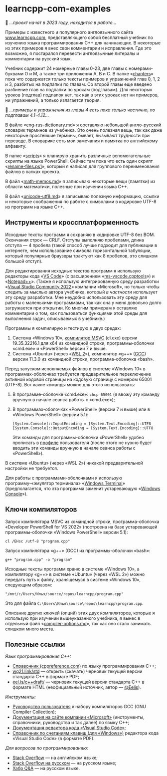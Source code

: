 # learncpp-com-examples
🚧 *...проект начат в 2023 году, находится в работе...*

Примеры с известного и популярного англоязычного сайта www.learncpp.com, представляющего собой бесплатный учебник по изучению языка программирования C++ для начинающих. В некоторые из этих примеров я внес свои комментарии и исправления. Где это возможно, я постарался перевести англоязычные литералы и комментарии на русский язык.

Учебник содержит 24 номерные главы 0-23, две главы с номерами-буквами O и M, а также три приложения A, B и C. В папке «[chapters](chapters/)» пока что содержатся только тексты примеров и упражнений глав 0, 1, 2 и 3, разбитых на подпапки по главам. Со второй главы еще введено разбиение глав на подпапки по урокам (подглавам). Для некоторых уроков (подглав) подпапок нет, так как в этих уроках нет ни примеров, ни упражнений, а только излагается теория.

🚧 *...примеры и упражнения из главы 4 есть пока только частично, по подглавам 4.1-4.12...*

В файле «[eng-rus-dictionary.md](eng-rus-dictionary.md)» я составляю небольшой англо-русский словарик терминов из учебника. Это очень полезная вещь, так как даже некоторые простейшие термины, бывает, вызывают трудности при переводе. В словарике есть мои замечания и памятка по английскому алфавиту.

В папке «[scripts](scripts/)» я планирую хранить различные вспомогательные скрипты на языке PowerShell. Сейчас там пока что есть один скрипт «[rename-files.ps1](scripts/rename-files.ps1)», который я написал для группового переименования файлов в папках проекта.

В файл «[math-memos.md](math-memos.md)» я записываю некоторые вещи (памятки) из области математики, полезные при изучении языка C++.

В файл «[unicode-utf8.md](unicode-utf8.md)» я записываю полезную информацию, ссылки и некоторые соображения по работе с символами в кодировке UTF-8 из программ на языке C++.

## Инструменты и кроссплатформенность

Исходные тексты программ я сохраняю в кодировке UTF-8 без BOM. Окончания строк&nbsp;— CRLF. Отступы выполняю пробелами, длина отступа&nbsp;— 4 пробела (такой способ лучше подходит для публикации в интернете, чем использование символа горизонтальной табуляции, который популярные браузеры трактуют как 8 пробелов, это слишком большой отступ). 

Для редактирования исходных текстов программ я использую редакторы кода «[VS Code](https://ru.wikipedia.org/wiki/Visual_Studio_Code)» (с расширением «[ms-vscode.cpptools](https://marketplace.visualstudio.com/items?itemName=ms-vscode.cpptools)») и «[Notepad++](https://ru.wikipedia.org/wiki/Notepad%2B%2B)». (Также я использую интегрированную среду разработки «[Visual Studio Community 2022](https://visualstudio.microsoft.com/vs/community/)» компании «Microsoft», но только чтобы следить за мыслью автора учебника, который _в частности_ использует эту среду разработки. Мне неудобно использовать эту среду для работы с маленькими программами, так как она у меня довольно долго загружается при открытии. Ко многим примерам я оставляю комментарии о том, как пользоваться функциями этой среды для выполнения задач, описываемых в учебнике.)

Программы я компилирую и тестирую в двух средах:

1. Система «Windows 10», [компилятор MSVC](https://ru.wikipedia.org/wiki/Microsoft_Visual_C%2B%2B) (cl.exe) версии 19.35.32216.1 для x64 из командной строки, программы-оболочки «cmd.exe» и «PowerShell» версии 7 и выше.
2. Система «Ubuntu» (через «[WSL 2](https://learn.microsoft.com/en-us/windows/wsl/)»), компилятор «g++» ([GCC](https://ru.wikipedia.org/wiki/GNU_Compiler_Collection)) версии 11.3.0 из командной строки, программа-оболочка «bash».

Перед запуском исполняемых файлов в системе «Windows 10» в программах-оболочках требуется предварительное переключение активной кодовой страницы на кодовую страницу с номером 65001 (UTF-8). Вот какие команды можно для этого использовать:

1. В программе-оболочке «cmd.exe»: `chcp 65001` (я ввожу эту команду вручную в начале сеанса работы с «cmd.exe»);
2. В программах-оболочках «PowerShell» (версии 7 и выше) или в «Windows PowerShell» (версии 5.1):
   
   ```
   [System.Console]::InputEncoding = [System.Text.Encoding]::UTF8
   [System.Console]::OutputEncoding = [System.Text.Encoding]::UTF8
   ```
   Эти команды для программы-оболочки «PowerShell» удобно прописать в [профиле](https://learn.microsoft.com/en-us/powershell/module/microsoft.powershell.core/about/about_profiles) пользователя (после этого не нужно будет вводить эти команды вручную в начале сеанса работы с «PowerShell»).

В системе «Ubuntu» (через «WSL 2») никакой предварительной настройки не требуется.

Для работы с программами-оболочками я использую программу-«эмулятор терминала» «[Windows Terminal](https://ru.wikipedia.org/wiki/Windows_Terminal)» (предполагается, что эта программа заменит устаревающую «[Windows Console](https://en.wikipedia.org/wiki/Windows_Console)»).

## Ключи компиляторов

Запуск компилятора MSVC из командной строки, программа-оболочка «Developer PowerShell for VS 2022» (построена на базе устаревающей программы-оболочки «Windows PowerShell» версии 5.1):
```
cl /EHsc /utf-8 "program.cpp"
```

Запуск компилятора «g++» (GCC) из программы-оболочки «bash»:
```
g++ "program.cpp" -o "program"
```
Исходные тексты программ храню в системе «Windows 10», а компилятору «g++» в системе «Ubuntu» (через «WSL 2») можно передать путь к файлу, хранящемуся в системе «Windows 10», следующим образом:
```
"/mnt/c/Users/Илья/source/repos/learncpp/program.cpp"
```
Это для файла `C:\Users\Илья\source\repos\learncpp\program.cpp`.

Описание других ключей (опций) этих двух компиляторов, которые я использую при изучении вышеуказанного учебника, я вынес в отдельный файл «[compiler-options.md](compiler-options.md)», так как оно стало занимать слишком много места.

## Полезные ссылки

_Язык программирования C++:_

- [Справочник (cppreference.com)](https://en.cppreference.com) по языку программирования C++;
- [wg21.link/std](https://wg21.link/std) — открыть (скачать) черновик текущей версии стандарта C++ в формате PDF;
- [eel.is/c++draft/](https://eel.is/c++draft/) — черновик текущей версии стандарта C++ в формате HTML (неофициальный источник, автор&nbsp;— [@Eelis](https://github.com/Eelis)).

_Инструменты:_

- [Руководство пользователя](https://gcc.gnu.org/onlinedocs/gcc/) к набору компиляторов GCC (GNU Compiler Collection);
- [Документация на сайте компании «Microsoft»](https://learn.microsoft.com/en-us/cpp/) (инструменты, справочники, руководства и так далее) по языку C++;
- [Документация редактора кода «Visual Studio Code»](https://code.visualstudio.com/docs);
- [Справочник по счетаниям клавиш (для «Windows»)](https://code.visualstudio.com/shortcuts/keyboard-shortcuts-windows.pdf) редактора кода «Visual Studio Code» (в формате PDF).

_Для вопросов по программированию:_

- [Stack Overflow](https://stackoverflow.com) — на английском языке;
- [Stack Overflow на русском](https://ru.stackoverflow.com) — на русском языке;
- [Хабр Q&A](https://qna.habr.com) — на русском языке.

